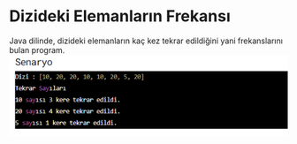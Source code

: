 # Dizideki Elemanların Frekansı
Java dilinde, dizideki elemanların kaç kez tekrar edildiğini yani frekanslarını bulan program.
![img](img02.png)